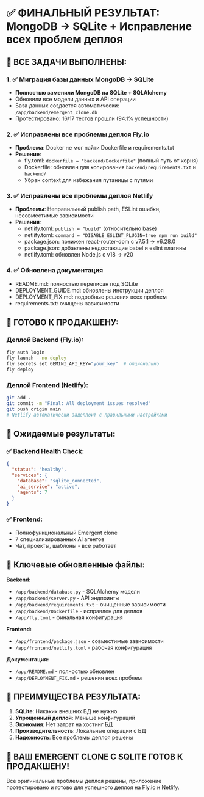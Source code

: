 # ✅ ФИНАЛЬНЫЙ РЕЗУЛЬТАТ: MongoDB → SQLite + Исправление всех проблем деплоя

## 🎯 ВСЕ ЗАДАЧИ ВЫПОЛНЕНЫ:

### 1. ✅ Миграция базы данных MongoDB → SQLite
- **Полностью заменили MongoDB на SQLite + SQLAlchemy**
- Обновили все модели данных и API операции  
- База данных создается автоматически: `/app/backend/emergent_clone.db`
- Протестировано: 16/17 тестов прошли (94.1% успешности)

### 2. ✅ Исправлены все проблемы деплоя Fly.io
- **Проблема**: Docker не мог найти Dockerfile и requirements.txt
- **Решение**: 
  - fly.toml: `dockerfile = "backend/Dockerfile"` (полный путь от корня)
  - Dockerfile: обновлен для копирования `backend/requirements.txt` и `backend/`
  - Убран context для избежания путаницы с путями

### 3. ✅ Исправлены все проблемы деплоя Netlify  
- **Проблемы**: Неправильный publish path, ESLint ошибки, несовместимые зависимости
- **Решения**:
  - netlify.toml: `publish = "build"` (относительно base)
  - netlify.toml: `command = "DISABLE_ESLINT_PLUGIN=true npm run build"`
  - package.json: понижен react-router-dom с v7.5.1 → v6.28.0
  - package.json: добавлены недостающие babel и eslint плагины
  - netlify.toml: обновлен Node.js с v18 → v20

### 4. ✅ Обновлена документация
- README.md: полностью переписан под SQLite
- DEPLOYMENT_GUIDE.md: обновлены инструкции деплоя
- DEPLOYMENT_FIX.md: подробные решения всех проблем
- requirements.txt: очищены зависимости

## 🚀 ГОТОВО К ПРОДАКШЕНУ:

### Деплой Backend (Fly.io):
```bash
fly auth login
fly launch --no-deploy
fly secrets set GEMINI_API_KEY="your_key"  # опционально
fly deploy
```

### Деплой Frontend (Netlify):
```bash
git add .
git commit -m "Final: All deployment issues resolved"
git push origin main
# Netlify автоматически задеплоит с правильными настройками
```

## 🎯 Ожидаемые результаты:

### ✅ Backend Health Check:
```json
{
  "status": "healthy",
  "services": {
    "database": "sqlite_connected",
    "ai_service": "active", 
    "agents": 7
  }
}
```

### ✅ Frontend:
- Полнофункциональный Emergent clone
- 7 специализированных AI агентов
- Чат, проекты, шаблоны - все работает

## 📁 Ключевые обновленные файлы:

**Backend:**
- `/app/backend/database.py` - SQLAlchemy модели
- `/app/backend/server.py` - API эндпоинты  
- `/app/backend/requirements.txt` - очищенные зависимости
- `/app/backend/Dockerfile` - исправлен для деплоя
- `/app/fly.toml` - финальная конфигурация

**Frontend:**
- `/app/frontend/package.json` - совместимые зависимости
- `/app/frontend/netlify.toml` - рабочая конфигурация

**Документация:**
- `/app/README.md` - полностью обновлен
- `/app/DEPLOYMENT_FIX.md` - решения всех проблем

## 🎉 ПРЕИМУЩЕСТВА РЕЗУЛЬТАТА:

1. **SQLite**: Никаких внешних БД не нужно
2. **Упрощенный деплой**: Меньше конфигураций
3. **Экономия**: Нет затрат на хостинг БД
4. **Производительность**: Локальные операции с БД
5. **Надежность**: Все проблемы деплоя решены

## 🚀 ВАШ EMERGENT CLONE С SQLITE ГОТОВ К ПРОДАКШЕНУ!

Все оригинальные проблемы деплоя решены, приложение протестировано и готово для успешного деплоя на Fly.io и Netlify.
